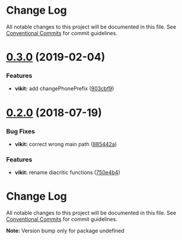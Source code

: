# Change Log

All notable changes to this project will be documented in this file.
See [Conventional Commits](https://conventionalcommits.org) for commit guidelines.

<a name="0.3.0"></a>
# [0.3.0](https://github.com/write-for-CHRIST/viutil/compare/v0.2.0...v0.3.0) (2019-02-04)


### Features

* **vikit:** add changePhonePrefix ([903cbf9](https://github.com/write-for-CHRIST/viutil/commit/903cbf9))




<a name="0.2.0"></a>
# [0.2.0](https://github.com/write-for-CHRIST/viutil/compare/v0.1.1...v0.2.0) (2018-07-19)


### Bug Fixes

* **vikit:** correct wrong main path ([885442a](https://github.com/write-for-CHRIST/viutil/commit/885442a))


### Features

* **vikit:** rename diacritic functions ([750e4b4](https://github.com/write-for-CHRIST/viutil/commit/750e4b4))




# Change Log

All notable changes to this project will be documented in this file.
See [Conventional Commits](https://conventionalcommits.org) for commit guidelines.

**Note:** Version bump only for package undefined
